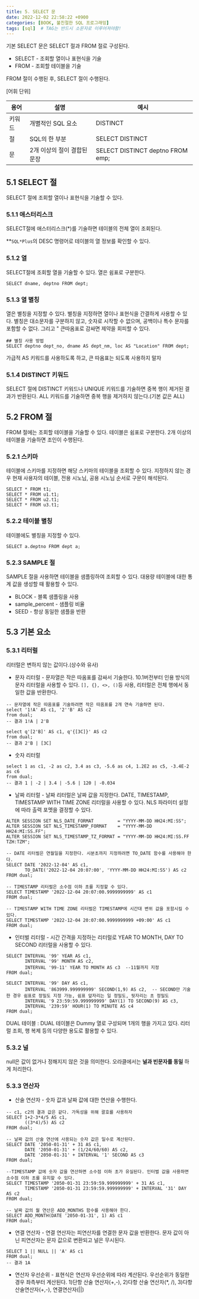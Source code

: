 ```yaml
---
title: 5. SELECT 문
date: 2022-12-02 22:58:22 +0900
categories: [BOOK, 불친절한 SQL 프로그래밍]
tags: [sql]  # TAG는 반드시 소문자로 이루어져야함!
---
```


기본 SELECT 문은 SELECT 절과 FROM 절로 구성된다.
* SELECT - 조회할 열이나 표현식을 기술
* FROM - 조회할 테이블을 기술

FROM 절이 수행된 후, SELECT 절이 수행된다.

[어휘 단위]

|용어|설명|예시|
|---|---|---|
|키워드|개별적인 SQL 요소|DISTINCT|
|절|SQL의 한 부분|SELECT DISTINCT|
|문|2개 이상의 절이 결합된 문장|SELECT DISTINCT deptno FROM emp;|


## 5.1 SELECT 절
SELECT 절에 조회할 열이나 표현식을 기술할 수 있다.

### 5.1.1 애스터리스크
SELECT절에 애스터리스크(*)를 기술하면 테이블의 전체 열이 조회된다.

**`SQL*Plus`의 DESC 명령어로 테이블의 열 정보를 확인할 수 있다.

### 5.1.2 열
SELECT절에 조회할 열을 기술할 수 있다. 열은 쉼표로 구분한다.

```
SELECT dname, deptno FROM dept;
```

### 5.1.3 열 별칭
열은 별칭을 지정할 수 있다. 별칭을 지정하면 열이나 표현식을 간결하게 사용할 수 있다. 별칭은 대소문자를 구분하지 않고, 숫자로 시작할 수 없으며, 공백이나 특수 문자를 포함할 수 없다. 그리고 " 큰따옴표로 감싸면 제약을 회피할 수 있다.

```
## 별칭 사용 방법
SELECT deptno dept_no, dname AS dept_nm, loc AS "Location" FROM dept;
```
가급적 AS 키워드를 사용하도록 하고, 큰 따옴표는 되도록 사용하지 말자

### 5.1.4 DISTINCT 키워드
SELECT 절에 DISTINCT 키워드나 UNIQUE 키워드를 기술하면 중복 행이 제거된 결과가 반환된다. ALL 키워드를 기술하면 중복 행을 제거하지 않는다.(기본 값은 ALL)

## 5.2 FROM 절
FROM 절에는 조회할 테이블을 기술할 수 있다. 테이블은 쉼표로 구분한다. 2개 이상의 테이블을 기술하면 조인이 수행된다.

### 5.2.1 스키마
테이블에 스키마를 지정하면 해당 스키마의 테이블을 조회할 수 있다. 지정하지 않는 경우 현재 사용자의 테이블, 전용 시노님, 공용 시노님 순서로 구문이 해석된다.
```
SELECT * FROM t1;
SELECT * FROM u1.t1;
SELECT * FROM u2.t1;
SELECT * FROM u3.t1;
```

### 5.2.2 테이블 별칭
테이블에도 별칭을 지정할 수 있다.
```
SELECT a.deptno FROM dept a;
```

### 5.2.3 SAMPLE 절
SAMPLE 절을 사용하면 테이블을 샘플링하여 조회할 수 있다. 대용량 테이블에 대한 통계 값을 생성할 때 활용할 수 있다.
* BLOCK - 블록 샘플링을 사용
* sample_percent - 샘플링 비율
* SEED - 항상 동일한 샘플을 반환

## 5.3 기본 요소
### 5.3.1 리터럴
리터럴은 변하지 않는 값이다.(상수와 유사)
* 문자 리터럴 - 문자열은 작은 따옴표를 감싸서 기술한다. 10.1버전부터 인용 방식의 문자 리터럴을 사용할 수 있다. `[], {}, <>, ()`등 사용, 리터럴은 전체 행에서 동일한 값을 반환한다.
```
-- 문자열에 작은 따옴표를 기술하려면 작은 따옴표를 2개 연속 기술하면 된다.
select '1!A' AS c1, '2''B' AS c2
from dual;
-- 결과 1!A | 2'B

select q'[2'B]' AS c1, q'{[3C]}' AS c2
from dual;
-- 결과 2'B | [3C]
```
* 숫자 리터럴
```
select 1 as c1, -2 as c2, 3.4 as c3, -5.6 as c4, 1.2E2 as c5, -3.4E-2 as c6
from dual;
-- 결과 1 | -2 | 3.4 | -5.6 | 120 | -0.034
```
* 날짜 리터럴 - 날짜 리터럴은 날짜 값을 지정한다. DATE, TIMESTAMP, TIMESTAMP WITH TIME ZONE 리터럴을 사용할 수 있다. NLS 파라미터 설정에 따라 출력 포멧을 결정할 수 있다.
```
ALTER SESSION SET NLS_DATE_FORMAT         = "YYYY-MM-DD HH24:MI:SS";
ALTER SESSION SET NLS_TIMESTAMP_FORMAT    = "YYYY-MM-DD HH24:MI:SS.FF";
ALTER SESSION SET NLS_TIMESTAMP_TZ_FORMAT = "YYYY-MM-DD HH24:MI:SS.FF TZH:TZM";

-- DATE 리터럴은 연월일을 지정한다. 시분초까지 지정하려면 TO_DATE 함수를 사용해야 한다.
SELECT DATE '2022-12-04' AS c1,
       TO_DATE('2022-12-04 20:07:00', 'YYYY-MM-DD HH24:MI:SS') AS c2
FROM dual;

-- TIMESTAMP 리터럴은 소수점 이하 초를 지정할 수 있다.
SELECT TIMESTAMP '2022-12-04 20:07:00.9999999999' AS c1
FROM dual;

-- TIMESTAMP WITH TIME ZONE 리터럴은 TIMESTAMP에 시간대 변위 값을 포함시킬 수 있다.
SELECT TIMESTAMP '2022-12-04 20:07:00.9999999999 +09:00' AS c1
FROM dual;
```
* 인터벌 리터럴 - 시간 간격을 지정하는 리터럴로 YEAR TO MONTH, DAY TO SECOND 리터럴을 사용할 수 있다.
```
SELECT INTERVAL '99' YEAR AS c1,
       INTERVAL '99' MONTH AS c2,
       INTERVAL '99-11' YEAR TO MONTH AS c3  --11월까지 지정
FROM dual;

SELECT INTERVAL '99' DAY AS c1,
       INTERVAL '863999.999999999' SECOND(1,9) AS c2,  -- SECOND만 기술한 경우 쉼표로 정밀도 지정 가능, 쉼표 앞자리는 일 정밀도, 뒷자리는 초 정밀도
       INTERVAL '9 23:59:59.999999999' DAY(1) TO SECOND(9) AS c3,
       INTERVAL '239:59' HOUR(1) TO MINUTE AS c4
FROM dual;
```

DUAL 테이블 : DUAL 테이블은 Dummy 열로 구성되며 1개의 행을 가지고 있다. 리터럴 조회, 행 복제 등의 다양한 용도로 활용할 수 있다.

### 5.3.2 널
null은 값이 없거나 정해지지 않은 것을 의미한다. 오라클에서는 __널과 빈문자를 동일__ 하게 처리한다.

### 5.3.3 연산자
* 산술 연산자 - 숫자 값과 날짜 값에 대한 연산을 수행한다.
```
-- c1, c2의 결과 값은 같다. 가독성을 위해 괄호를 사용하자
SELECT 1+2-3*4/5 AS c1,
       ((3*4)/5) AS c2
FROM dual;

-- 날짜 값의 산술 연산에 사용되는 숫자 값은 일수로 계산된다.
SELECT DATE '2050-01-31' + 31 AS c1,
       DATE '2050-01-31' + (1/24/60/60) AS c2,
       DATE '2050-01-31' + INTERVAL '1' SECOND AS c3
FROM dual;

--TIMESTAMP 값에 숫자 값을 연산하면 소수점 이하 초가 유실된다. 인터벌 값을 사용하면 소수점 이하 초를 유지할 수 있다.
SELECT TIMESTAMP '2050-01-31 23:59:59.999999999' + 31 AS c1,
       TIMESTAMP '2050-01-31 23:59:59.999999999' + INTERVAL '31' DAY AS c2
FROM dual;

-- 날짜 값의 월 연산은 ADD_MONTHS 함수를 사용해야 한다.
SELECT ADD_MONTH(DATE '2050-01-31', 1) AS c1
FROM dual;
```
* 연결 연산자 - 연결 연산자는 피연산자를 연결한 문자 값을 반환한다. 문자 값이 아닌 피연산자는 문자 값으로 변환되고 널은 무시된다.
```
SELECT 1 || NULL || 'A' AS c1
FROM dual;
-- 결과 1A
```
* 연산자 우선순위 - 표현식은 연산자 우선순위에 따라 계산된다. 우선순위가 동일한 경우 좌측부터 계산된다. 1)단항 산술 연산자(+,-), 2)다항 산술 연산자(*, /), 3)다항산술연산자(+,-), 연결연산자(||)
